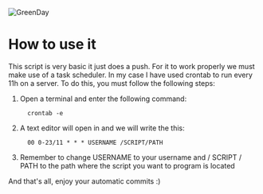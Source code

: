 ![GreenDay](https://i.imgur.com/68eLCod.png)

# How to use it
This script is very basic it just does a push. For it to work properly we must make use of a task scheduler. In my case I have used crontab to run every 11h on a server. To do this, you must follow the following steps:
1. Open a terminal and enter the following command:

         crontab -e

2. A text editor will open in and we will write the this:

         00 0-23/11 * * * USERNAME /SCRIPT/PATH

3. Remember to change USERNAME to your username and / SCRIPT / PATH to the path where the script you want to program is located


And that's all, enjoy your automatic commits :)